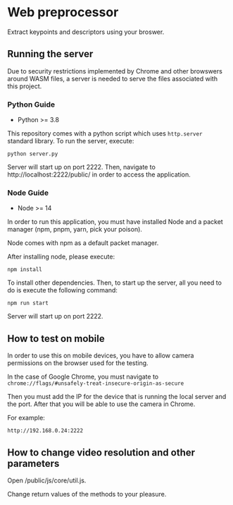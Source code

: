 # Web preprocessor

Extract keypoints and descriptors using your broswer.

## Running the server

Due to security restrictions implemented by Chrome and other browswers around WASM files, a server is needed to serve the files associated with this project.

### Python Guide

- Python >= 3.8

This repository comes with a python script which uses `http.server` standard library. To run the server, execute:

    python server.py

Server will start up on port 2222. Then, navigate to http://localhost:2222/public/ in order to access the application.

### Node Guide

- Node >= 14

In order to run this application, you must have installed Node and a packet manager (npm, pnpm, yarn, pick your poison).

Node comes with npm as a default packet manager.

After installing node, please execute:

    npm install

To install other dependencies. Then, to start up the server, all you need to do is execute the following command:

    npm run start


Server will start up on port 2222.

## How to test on mobile

In order to use this on mobile devices, you have to allow camera permissions on the browser used for the testing.

In the case of Google Chrome, you must navigate to
`chrome://flags/#unsafely-treat-insecure-origin-as-secure`

Then you must add the IP for the device that is running the local server and the port. After that you will be able to use the camera in Chrome.

For example:

`http://192.168.0.24:2222`

## How to change video resolution and other parameters

Open /public/js/core/util.js.

Change return values of the methods to your pleasure.